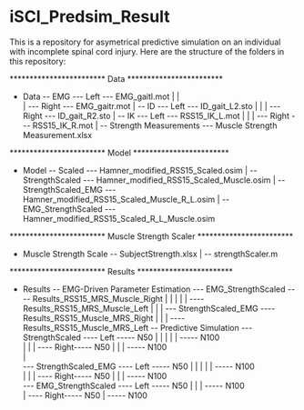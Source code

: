 # iSCI_Predsim_Result
This is a repository for asymetrical predictive simulation on an individual with incomplete spinal cord injury. 
Here are the structure of the folders in this repository:

************************ Data ************************ 
- Data -- EMG --- Left  --- EMG_gaitl.mot
	 |      |       
       |      --- Right --- EMG_gaitr.mot
	 |
       -- ID  --- Left  --- ID_gait_L2.sto
	 |      | 
       |      --- Right --- ID_gait_R2.sto
	 |
       -- IK  --- Left  --- RSS15_IK_L.mot
	 |      |
       |      --- Right --- RSS15_IK_R.mot
	 |
       -- Strength Measurements  --- Muscle Strength Measurement.xlsx


************************ Model ************************ 
- Model -- Scaled --- Hamner_modified_RSS15_Scaled.osim
	 |
        -- StrengthScaled --- Hamner_modified_RSS15_Scaled_Muscle.osim
	 |
        -- StrengthScaled_EMG --- Hamner_modified_RSS15_Scaled_Muscle_R_L.osim
	 |
        -- EMG_StrengthScaled --- Hamner_modified_RSS15_Scaled_R_L_Muscle.osim

************************ Muscle Strength Scaler ************************ 
- Muscle Strength Scale -- SubjectStrength.xlsx
	 			|
       			-- strengthScaler.m 

************************ Results ************************ 
- Results -- EMG-Driven Parameter Estimation  --- EMG_StrengthScaled ---- Results_RSS15_MRS_Muscle_Right
	    | 				          |			        |
	    |						    |				   ---- Results_RSS15_MRS_Muscle_Left
	    |						    |
	    |						    --- StrengthScaled_EMG ---- Results_RSS15_Muscle_MRS_Right
	    |									        |
	    |										   ---- Results_RSS15_Muscle_MRS_Left
	    -- Predictive Simulation            --- StrengthScaled     ---- Left ----- N50
							    |				   |         |
							    |				   |         ----- N100			
							    |                      | 
							    |                      ---- Right----- N50
							    |				             |
							    |				             ----- N100			
							    |				   
							    --- StrengthScaled_EMG ---- Left ----- N50
							    |				   |         |
							    |				   |         ----- N100			
							    |                      | 
							    |                      ---- Right----- N50
							    |				             |
							    |				             ----- N100			
							    --- EMG_StrengthScaled ---- Left ----- N50
							    				   |         |
							    				   |         ----- N100			
							                           | 
							                           ---- Right----- N50
							    				             |
							    				             ----- N100			
							    					   
